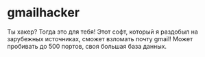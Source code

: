 # gmailhacker
Ты хакер? Тогда это для тебя! Этот софт, который я раздобыл на зарубежных источниках, сможет взломать почту gmail! Может пробивать до 500 портов, своя большая база данных.
